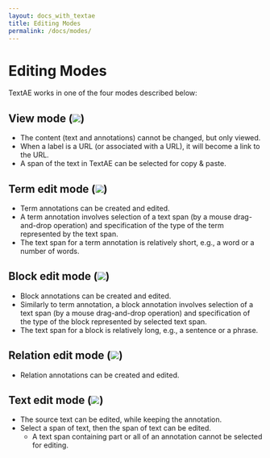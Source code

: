 ```yaml
---
layout: docs_with_textae
title: Editing Modes
permalink: /docs/modes/
---
```


# Editing Modes

TextAE works in one of the four modes described below:

## View mode (![](https://raw.githubusercontent.com/pubannotation/textae/stable/4/dist/lib/css/images/btn_view_mode_16.png))
* The content (text and annotations) cannot be changed, but only viewed.
* When a label is a URL (or associated with a URL), it will become a link to the URL.
* A span of the text in TextAE can be selected for copy & paste.

## Term edit mode (![](https://raw.githubusercontent.com/pubannotation/textae/stable/4/dist/lib/css/images/btn_term_edit_mode_16.png))

* Term annotations can be created and edited.
* A term annotation involves selection of a text span (by a mouse drag-and-drop operation) and specification of the type of the term represented by the text span.
* The text span for a term annotation is relatively short, e.g., a word or a number of words.

## Block edit mode (![](https://raw.githubusercontent.com/pubannotation/textae/stable/4/dist/lib/css/images/btn_block_edit_mode_16.png))

* Block annotations can be created and edited.
* Similarly to term annotation, a block annotation involves selection of a text span (by a mouse drag-and-drop operation) and specification of the type of the block represented by selected text span.
* The text span for a block is relatively long, e.g., a sentence or a phrase.

## Relation edit mode (![](https://raw.githubusercontent.com/pubannotation/textae/stable/4/dist/lib/css/images/btn_relation_edit_mode_16.png))

* Relation annotations can be created and edited.

## Text edit mode (![](https://raw.githubusercontent.com/pubannotation/textae/stable/4/dist/lib/css/images/btn_text_edit_mode_16.png))

* The source text can be edited, while keeping the annotation.
* Select a span of text, then the span of text can be edited.
  * A text span containing part or all of an annotation cannot be selected for editing.